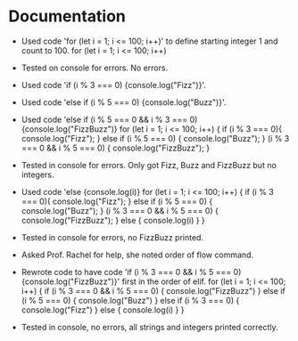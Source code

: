 # Documentation

- Used code 'for (let i = 1; i <= 100; i++)' to define starting integer 1 and count to 100.
for (let i = 1; i <= 100; i++)

- Tested on console for errors. No errors. 

- Used code 'if (i % 3 === 0) {console.log("Fizz")}'. 
- Used code 'else if (i % 5 === 0) {console.log("Buzz")}'.
- Used code 'else if (i % 5 === 0 && i % 3 === 0) {console.log("FizzBuzz")}
for (let i = 1; i <= 100; i++) {
	if (i % 3 === 0){
		console.log("Fizz");
	} else if (i % 5 === 0) {
		console.log("Buzz");
	} (i % 3 === 0 && i % 5 === 0) {
		console.log("FizzBuzz");
	} 
	
- Tested in console for errors. Only got Fizz, Buzz and FizzBuzz but no integers. 

- Used code 'else {console.log(i)}
for (let i = 1; i <= 100; i++) {
	if (i % 3 === 0){
		console.log("Fizz");
	} else if (i % 5 === 0) {
		console.log("Buzz");
	} (i % 3 === 0 && i % 5 === 0) {
		console.log("FizzBuzz");
	} else {
		console.log(i)
	}
}

- Tested in console for errors, no FizzBuzz printed. 

- Asked Prof. Rachel for help, she noted order of flow command.
- Rewrote code to have code 'if (i % 3 === 0 && i % 5 === 0) {console.log("FizzBuzz")}' first in the order of elif. 
for (let i = 1; i <= 100; i++) {
	if (i % 3 === 0 && i % 5 === 0) {
		console.log("FizzBuzz")
	} else if (i % 5 === 0) {
		console.log("Buzz")
	} else if (i % 3 === 0) {
		console.log("Fizz")
	} else {
		console.log(i)
	}
}

- Tested in console, no errors, all strings and integers printed correctly. 

